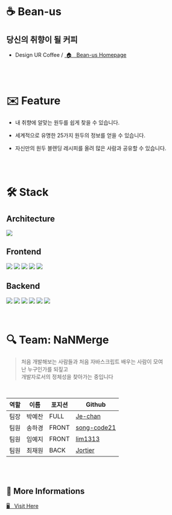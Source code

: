 # ☕️ Bean-us

## **당신의 취향이 될 커피**

- Design UR Coffee /
  <a href="https://practice.beanus.tk/" target="_blank"> &nbsp;🏠 <span> &nbsp; Bean-us Homepage </span></a>

<br/>
<br/>

# ✉️ Feature

- 내 취향에 알맞는 원두를 쉽게 찾을 수 있습니다.

- 세계적으로 유명한 25가지 원두의 정보를 얻을 수 있습니다.

- 자신만의 원두 블렌딩 레시피를 올려 많은 사람과 공유할 수 있습니다.

<br />
<br />

# 🛠 Stack

## Architecture

<img src="https://cdn.discordapp.com/attachments/878163623376195595/910491233292529724/2021-11-17_8.26.47.png" />

## Frontend

<img src="https://img.shields.io/badge/javascript-F7DF1E?style=for-the-badge&logo=javascript&logoColor=black">
<img src="https://img.shields.io/badge/React-61DAFB?style=for-the-badge&logo=react&logoColor=white"/>
<img src="https://img.shields.io/badge/-React%20Router-CA4245?style=for-the-badge&logo=react-router&logoColor=white"/>
<img src="https://img.shields.io/badge/Styled%20Components-DB7093?style=for-the-badge&logo=styled-components&logoColor=white"/>
<img src="https://img.shields.io/badge/Axios-5a3ce3?style=for-the-badge&logo=styled-component&logoColor=white"/>
  
<br/>
    
## Backend

<img src="https://img.shields.io/badge/node.js-228B22?style=for-the-badge&logo=node.js&logoColor=white"> 
<img src="https://img.shields.io/badge/express-555555?style=for-the-badge&logo=express&logoColor=white">
<img src="https://img.shields.io/badge/json%20web%20tokens-8A2BE2?style=for-the-badge&logo=json%20web%20tokens&logoColor=white">
<img src="https://img.shields.io/badge/amazon%20AWS-232F3E?style=for-the-badge&logo=amazon%20AWS&logoColor=white">
<img src="https://img.shields.io/badge/Sequelize-52B0E7?style=for-the-badge&logo=Sequelize&logoColor=white"> 
<img src="https://img.shields.io/badge/mysql-4479A1?style=for-the-badge&logo=mysql&logoColor=white">

<br />
<br />
<br />

# 🔍 Team: NaNMerge

> 처음 개발해보는 사람들과 처음 자바스크립트 배우는 사람이 모여  
> 난 누구인가를 되짚고  
> 개발자로서의 정체성을 찾아가는 중입니다

<br />

| 역할 | 이름   | 포지션 | Github                                        |
| ---- | ------ | ------ | --------------------------------------------- |
| 팀장 | 박예찬 | FULL   | [Je-chan](https://github.com/ssumniee)        |
| 팀원 | 송하경 | FRONT  | [song-code21](https://github.com/song-code21) |
| 팀원 | 임예지 | FRONT  | [lim1313](https://github.com/lim1313)         |
| 팀원 | 최재원 | BACK   | [Jortier](https://github.com/jortier)         |

<br>
<br>

## 🔖 More Informations

<a href="https://github.com/codestates/bean-us/wiki" target="_blank"> 🖥 &nbsp; Visit Here</a>
